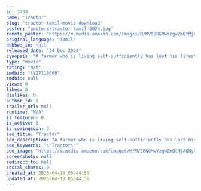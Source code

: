```yaml
---
id: 3734
name: "Tractor"
slug: "tractor-tamil-movie-download"
poster: "posters/tractor-tamil-2024.jpg"
remote_poster: "https://m.media-amazon.com/images/M/MV5BNGMwYzgwZmQtMjA0Ny00YjllLWFlZTYtNGY5ZDFiZGFhMzRmXkEyXkFqcGc@._V1_SX300.jpg"
original_language: "Tamil"
dubbed_in: null
released_date: "24 Dec 2024"
synopsis: "A farmer who is living self-sufficiently has lost his lifestyle due to recent social developments and private-sector scams."
type: "movie"
rating: "N/A"
imdbid: "tt27116600"
tmdbid: null
views: 0
likes: 0
dislikes: 0
author_id: 1
trailer_url: null
runtime: "N/A"
is_featured: 0
is_active: 1
is_comingsoon: 0
seo_title: "Tractor"
seo_description: "A farmer who is living self-sufficiently has lost his lifestyle due to recent social developments and private-sector scams."
seo_keywords: "\"Tractor\""
seo_image: "https://m.media-amazon.com/images/M/MV5BNGMwYzgwZmQtMjA0Ny00YjllLWFlZTYtNGY5ZDFiZGFhMzRmXkEyXkFqcGc@._V1_SX300.jpg"
screenshots: null
redirect_to: null
social_shares: 0
created_at: 2025-04-19 05:44:56
updated_at: 2025-04-19 05:44:56
---
```


